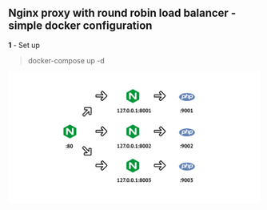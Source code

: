 ## Nginx proxy with round robin load balancer - simple docker configuration

**1** - Set up
> docker-compose up -d

![Nginx proxy](NGINX_PROXY.png)
